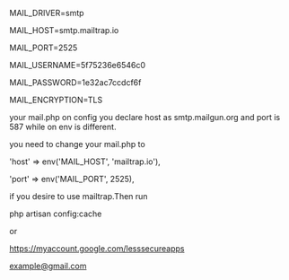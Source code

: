 
MAIL_DRIVER=smtp

MAIL_HOST=smtp.mailtrap.io

MAIL_PORT=2525

MAIL_USERNAME=5f75236e6546c0

MAIL_PASSWORD=1e32ac7ccdcf6f

MAIL_ENCRYPTION=TLS

your mail.php on config you declare host as smtp.mailgun.org and port is 587 while on env is different. 

you need to change your mail.php to

'host' => env('MAIL_HOST', 'mailtrap.io'),

'port' => env('MAIL_PORT', 2525),

if you desire to use mailtrap.Then run

php artisan config:cache

or

https://myaccount.google.com/lesssecureapps

example@gmail.com
